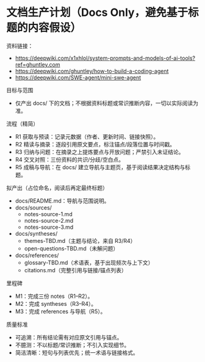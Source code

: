 # 文档生产计划（Docs Only，避免基于标题的内容假设）

资料链接：
- https://deepwiki.com/x1xhlol/system-prompts-and-models-of-ai-tools?ref=ghuntley.com
- https://deepwiki.com/ghuntley/how-to-build-a-coding-agent
- https://deepwiki.com/SWE-agent/mini-swe-agent

目标与范围
- 仅产出 docs/ 下的文档；不根据资料标题或常识推断内容，一切以实际阅读为准。

流程（精简）
- R1 获取与预读：记录元数据（作者、更新时间、链接快照）。
- R2 精读与摘录：逐段引用原文要点，标注锚点/段落位置与时间戳。
- R3 归纳与问题：在摘录之上提炼要点与开放问题；严禁引入未证结论。
- R4 交叉对照：三份资料的共识/分歧/空白点。
- R5 成稿与导航：在 docs/ 建立导航与主题页，基于阅读结果决定结构与标题。

拟产出（占位命名，阅读后再定最终标题）
- docs/README.md：导航与范围说明。
- docs/sources/
  - notes-source-1.md
  - notes-source-2.md
  - notes-source-3.md
- docs/syntheses/
  - themes-TBD.md（主题与结论，来自 R3/R4）
  - open-questions-TBD.md（未解问题）
- docs/references/
  - glossary-TBD.md（术语表，基于出现频次与上下文）
  - citations.md（完整引用与链接/锚点列表）

里程碑
- M1：完成三份 notes（R1–R2）。
- M2：完成 syntheses（R3–R4）。
- M3：完成 references 与导航（R5）。

质量标准
- 可追溯：所有结论需有对应原文引用与锚点。
- 不臆测：不以标题/常识推断；不引入实现细节。
- 简洁清晰：短句与列表优先；统一术语与链接格式。